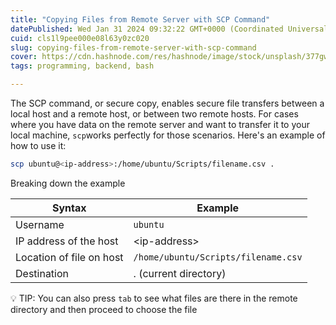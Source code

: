 ```yaml
---
title: "Copying Files from Remote Server with SCP Command"
datePublished: Wed Jan 31 2024 09:32:22 GMT+0000 (Coordinated Universal Time)
cuid: cls1l9pee000e08l63y0zc020
slug: copying-files-from-remote-server-with-scp-command
cover: https://cdn.hashnode.com/res/hashnode/image/stock/unsplash/377gw1wN0Ic/upload/7afd9c2e8bea33e6671fc4ee6ea44894.jpeg
tags: programming, backend, bash

---
```


The SCP command, or secure copy, enables secure file transfers between a local host and a remote host, or between two remote hosts. For cases where you have data on the remote server and want to transfer it to your local machine, `scp`works perfectly for those scenarios. Here's an example of how to use it:

```bash
scp ubuntu@<ip-address>:/home/ubuntu/Scripts/filename.csv .
```

Breaking down the example

| Syntax | Example |
| --- | --- |
| Username | `ubuntu` |
| IP address of the host | &lt;ip-address&gt; |
| Location of file on host | `/home/ubuntu/Scripts/filename.csv` |
| Destination | . (current directory) |

💡 TIP: You can also press `tab` to see what files are there in the remote directory and then proceed to choose the file